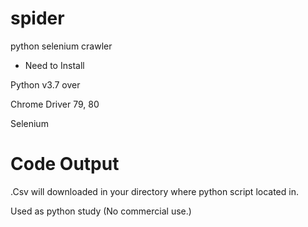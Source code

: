 # spider
python selenium crawler

- Need to Install

Python v3.7 over

Chrome Driver 79, 80

Selenium

# Code Output

.Csv will downloaded in your directory where python script located in.

Used as python study (No commercial use.)
